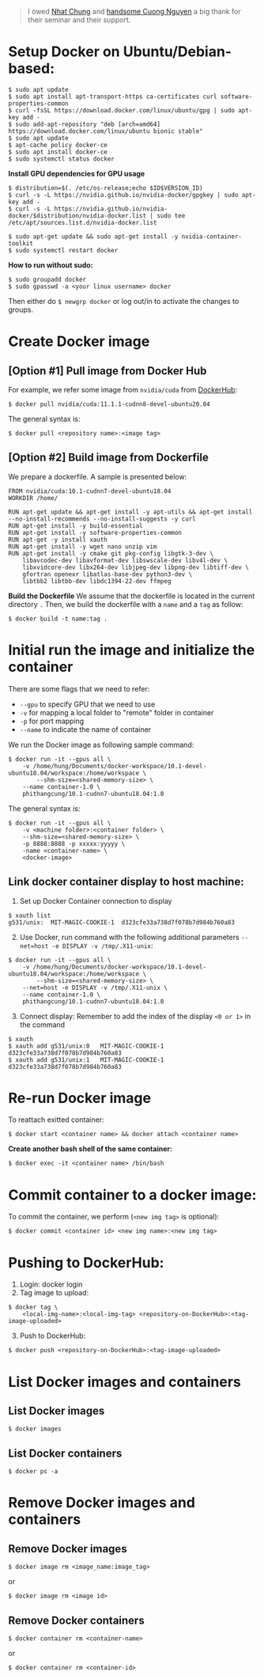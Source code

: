
> I owed [Nhat Chung](https://github.com/nhatchung14) and [handsome Cuong Nguyen](https://github.com/ntcuong777) a big thank for their seminar and their support.


# Setup Docker on Ubuntu/Debian-based:
```
$ sudo apt update
$ sudo apt install apt-transport-https ca-certificates curl software-properties-common
$ curl -fsSL https://download.docker.com/linux/ubuntu/gpg | sudo apt-key add -
$ sudo add-apt-repository "deb [arch=amd64] https://download.docker.com/linux/ubuntu bionic stable"
$ sudo apt update
$ apt-cache policy docker-ce
$ sudo apt install docker-ce
$ sudo systemctl status docker
```

**Install GPU dependencies for GPU usage**
```
$ distribution=$(. /etc/os-release;echo $ID$VERSION_ID)
$ curl -s -L https://nvidia.github.io/nvidia-docker/gpgkey | sudo apt-key add -
$ curl -s -L https://nvidia.github.io/nvidia-docker/$distribution/nvidia-docker.list | sudo tee /etc/apt/sources.list.d/nvidia-docker.list

$ sudo apt-get update && sudo apt-get install -y nvidia-container-toolkit
$ sudo systemctl restart docker
```

**How to run without sudo:**

```
$ sudo groupadd docker
$ sudo gpasswd -a <your linux username> docker
```
Then either do `$ newgrp docker` or log out/in to activate the changes to groups.



# Create Docker image
## [Option #1] Pull image from Docker Hub
For example, we refer some image from `nvidia/cuda` from [DockerHub](https://hub.docker.com/r/nvidia/cuda):
```
$ docker pull nvidia/cuda:11.1.1-cudnn8-devel-ubuntu20.04
```
The general syntax is:
```
$ docker pull <repository name>:<image tag>
```

## [Option #2] Build image from Dockerfile
We prepare a dockerfile. A sample is presented below:
```
FROM nvidia/cuda:10.1-cudnn7-devel-ubuntu18.04
WORKDIR /home/

RUN apt-get update && apt-get install -y apt-utils && apt-get install --no-install-recommends --no-install-suggests -y curl
RUN apt-get install -y build-essential
RUN apt-get install -y software-properties-common
RUN apt-get -y install xauth
RUN apt-get install -y wget nano unzip vim
RUN apt-get install -y cmake git pkg-config libgtk-3-dev \
    libavcodec-dev libavformat-dev libswscale-dev libv4l-dev \
    libxvidcore-dev libx264-dev libjpeg-dev libpng-dev libtiff-dev \
    gfortran openexr libatlas-base-dev python3-dev \
    libtbb2 libtbb-dev libdc1394-22-dev ffmpeg
```
**Build the Dockerfile**
We assume that the dockerfile is located in the current directory `.`
Then, we build the dockerfile with a `name` and a `tag` as follow:
```
$ docker build -t name:tag .
```

# Initial run the image and initialize the container
There are some flags that we need to refer:
+ `--gpu` to specify GPU that we need to use
+ `-v` for mapping a local folder to "remote" folder in container
+ `-p` for port mapping
+ `--name` to indicate the name of container

We run the Docker image as following sample command:
```
$ docker run -it --gpus all \
	-v /home/hung/Documents/docker-workspace/10.1-devel-ubuntu18.04/workspace:/home/workspace \
        --shm-size=<shared-memory-size> \
	--name container-1.0 \
	phithangcung/10.1-cudnn7-ubuntu18.04:1.0
```
The general syntax is:
```
$ docker run -it --gpus all \
    -v <machine folder>:<container folder> \
    --shm-size=<shared-memory-size> \
    -p 8888:8888 -p xxxxx:yyyyy \
    -name <container-name> \
    <docker-image>
```


## Link docker container display to host machine:

1. Set up Docker Container connection to display
```
$ xauth list
g531/unix:  MIT-MAGIC-COOKIE-1  d323cfe33a738d7f078b7d984b760a83
```

2. Use Docker, run command with the following additional parameters `--net=host -e DISPLAY -v /tmp/.X11-unix`:
```
$ docker run -it --gpus all \
	-v /home/hung/Documents/docker-workspace/10.1-devel-ubuntu18.04/workspace:/home/workspace \
        --shm-size=<shared-memory-size> \
	--net=host -e DISPLAY -v /tmp/.X11-unix \
	--name container-1.0 \
	phithangcung/10.1-cudnn7-ubuntu18.04:1.0
```

3. Connect display: Remember to add the index of the display `<0 or 1>` in the command
```
$ xauth
$ xauth add g531/unix:0   MIT-MAGIC-COOKIE-1  d323cfe33a738d7f078b7d984b760a83
$ xauth add g531/unix:1   MIT-MAGIC-COOKIE-1  d323cfe33a738d7f078b7d984b760a83
```


# Re-run Docker image
To reattach exitted container:
```
$ docker start <container name> && docker attach <container name>
```
**Create another bash shell of the same container:**
```
$ docker exec -it <container name> /bin/bash
```


# Commit container to a docker image: 
To commit the container, we perform (`<new img tag>` is optional):
```
$ docker commit <container id> <new img name>:<new img tag>
```

# Pushing to DockerHub:
1. Login: docker login
2. Tag image to upload: 
```
$ docker tag \
    <local-img-name>:<local-img-tag> <repository-on-DockerHub>:<tag-image-uploaded>
```
3. Push to DockerHub: 
```
$ docker push <repository-on-DockerHub>:<tag-image-uploaded>
```


# List Docker images and containers
## List Docker images
```
$ docker images
```

## List Docker containers
```
$ docker ps -a
```

# Remove Docker images and containers
## Remove Docker images
```
$ docker image rm <image_name:image_tag>
```
or
```
$ docker image rm <image id>
```

## Remove Docker containers
```
$ docker container rm <container-name>
```
or
```
$ docker container rm <container-id>
```
